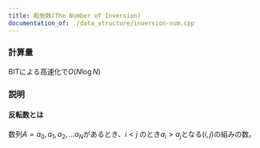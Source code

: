 ```yaml
---
title: 転倒数(The Number of Inversion)
documentation_of: ./data_structure/inversion-num.cpp
---
```


### 計算量
BITによる高速化で$O(N\log N)$

### 説明
#### 反転数とは
数列$A = a_0, a_1, a_2, ... a_N$があるとき、$i \lt  j$ のとき$a_i \gt a_j$となる$(i,  j)$の組みの数。
